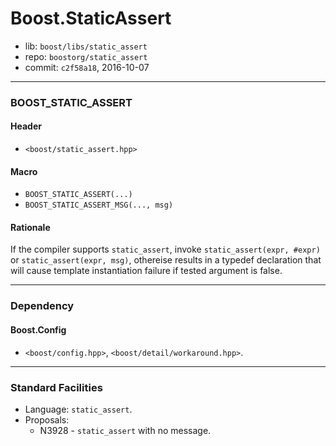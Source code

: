 # Boost.StaticAssert

* lib: `boost/libs/static_assert`
* repo: `boostorg/static_assert`
* commit: `c2f58a18`, 2016-10-07

------
### BOOST_STATIC_ASSERT

#### Header

* `<boost/static_assert.hpp>`

#### Macro

* `BOOST_STATIC_ASSERT(...)`
* `BOOST_STATIC_ASSERT_MSG(..., msg)`

#### Rationale

If the compiler supports `static_assert`, invoke `static_assert(expr, #expr)`
or `static_assert(expr, msg)`, othereise results in a typedef declaration that
will cause template instantiation failure if tested argument is false.

------
### Dependency

#### Boost.Config

* `<boost/config.hpp>`, `<boost/detail/workaround.hpp>`.

------
### Standard Facilities

* Language: `static_assert`.
* Proposals:
  * N3928 - `static_assert` with no message.
